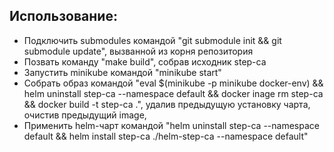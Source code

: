 ## Использование:

- Подключить submodules командой "git submodule init && git submodule update", вызванной из корня репозитория
- Позвать команду "make build", собрав исходник step-ca
- Запустить minikube командой "minikube start"
- Собрать образ командой "eval $(minikube -p minikube docker-env) && helm uninstall step-ca --namespace default && docker inage rm step-ca && docker build -t step-ca .", удалив предыдущую установку чарта, очистив предыдущий image, 
- Применить helm-чарт командой "helm uninstall step-ca --namespace default && helm install step-ca ./helm-step-ca --namespace default"